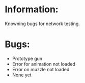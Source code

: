 
# Information:
  Knowning bugs for network testing.


# Bugs:
 * Prototype gun
  * Error for animation not loaded
  * Error on muzzle not loaded
 * None yet